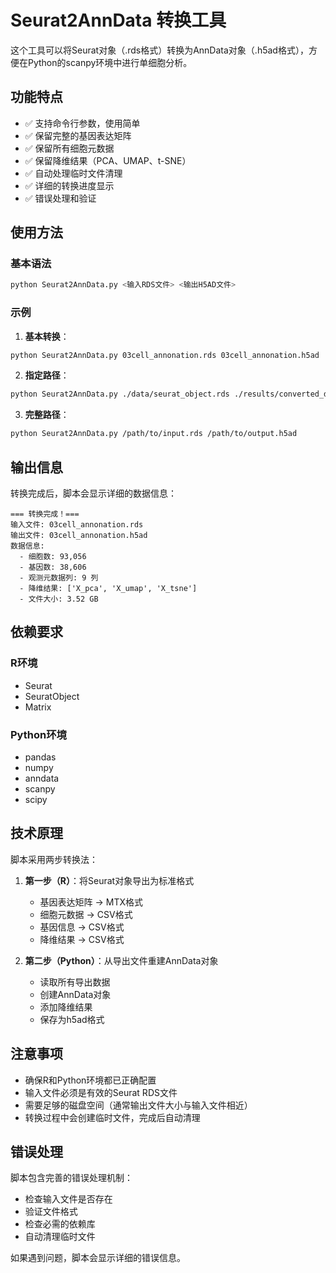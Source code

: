 # Seurat2AnnData 转换工具

这个工具可以将Seurat对象（.rds格式）转换为AnnData对象（.h5ad格式），方便在Python的scanpy环境中进行单细胞分析。

## 功能特点

- ✅ 支持命令行参数，使用简单
- ✅ 保留完整的基因表达矩阵
- ✅ 保留所有细胞元数据
- ✅ 保留降维结果（PCA、UMAP、t-SNE）
- ✅ 自动处理临时文件清理
- ✅ 详细的转换进度显示
- ✅ 错误处理和验证

## 使用方法

### 基本语法
```bash
python Seurat2AnnData.py <输入RDS文件> <输出H5AD文件>
```

### 示例

1. **基本转换**：
```bash
python Seurat2AnnData.py 03cell_annonation.rds 03cell_annonation.h5ad
```

2. **指定路径**：
```bash
python Seurat2AnnData.py ./data/seurat_object.rds ./results/converted_data.h5ad
```

3. **完整路径**：
```bash
python Seurat2AnnData.py /path/to/input.rds /path/to/output.h5ad
```

## 输出信息

转换完成后，脚本会显示详细的数据信息：
```
=== 转换完成！===
输入文件: 03cell_annonation.rds
输出文件: 03cell_annonation.h5ad
数据信息:
  - 细胞数: 93,056
  - 基因数: 38,606
  - 观测元数据列: 9 列
  - 降维结果: ['X_pca', 'X_umap', 'X_tsne']
  - 文件大小: 3.52 GB
```

## 依赖要求

### R环境
- Seurat
- SeuratObject  
- Matrix

### Python环境
- pandas
- numpy
- anndata
- scanpy
- scipy

## 技术原理

脚本采用两步转换法：

1. **第一步（R）**：将Seurat对象导出为标准格式
   - 基因表达矩阵 → MTX格式
   - 细胞元数据 → CSV格式
   - 基因信息 → CSV格式
   - 降维结果 → CSV格式

2. **第二步（Python）**：从导出文件重建AnnData对象
   - 读取所有导出数据
   - 创建AnnData对象
   - 添加降维结果
   - 保存为h5ad格式

## 注意事项

- 确保R和Python环境都已正确配置
- 输入文件必须是有效的Seurat RDS文件
- 需要足够的磁盘空间（通常输出文件大小与输入文件相近）
- 转换过程中会创建临时文件，完成后自动清理

## 错误处理

脚本包含完善的错误处理机制：
- 检查输入文件是否存在
- 验证文件格式
- 检查必需的依赖库
- 自动清理临时文件

如果遇到问题，脚本会显示详细的错误信息。 
